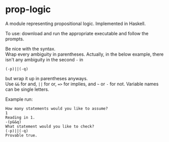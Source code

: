 # prop-logic
A module representing propositional logic. Implemented in Haskell.

To use: download and run the appropriate executable and follow the prompts.

Be nice with the syntax.  
Wrap every ambiguity in parentheses. Actually, in the below example, there isn't any ambiguity in the second `-` in 

`(-p)||(-q)`

but wrap it up in parentheses anyways.  
Use `&&` for and, `||` for or, `=>` for implies, and `~` or `-` for not. Variable names can be single letters.

Example run:
```
How many statements would you like to assume?
1
Reading in 1.
-(p&&q)
What statement would you like to check?
(-p)||(-q)
Provable true.
```
